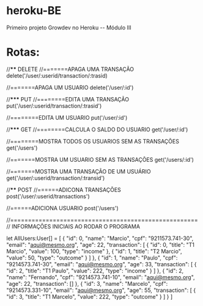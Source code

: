 # heroku-BE

Primeiro projeto Growdev no Heroku -- Módulo III

# Rotas:

//********************\*\********************* DELETE
//=======APAGA UMA TRANSAÇÃO
delete('/user/:userid/transaction/:trasid)

//=======APAGA UM USUARIO
delete('/user/:id')

//********************\*\*\********************* PUT
//========EDITA UMA TRANSAÇÃO
put('/user/:userid/transaction/:trasid')

//========EDITA UM USUARIO
put('/user/:id')

//********************\*\*\********************* GET
//========CALCULA O SALDO DO USUARIO
get('/user/:id')

//========MOSTRA TODOS OS USUARIOS SEM AS TRANSAÇÕES
get('/users')

//=======MOSTRA UM USUARIO SEM AS TRANSAÇÕES
get('/users/:id')

//=======MOSTRA UMA TRANSAÇÃO DE UM USUÁRIO
get('/user/:userid/transaction/:transid')

//********************\*\********************* POST
//======ADICONA TRANSAÇÕES
post('/user/:userid/transactions')

//======ADICIONA USUARIO
post('/users')

//=====================================================
// INFORMAÇÕES INICIAIS AO RODAR O PROGRAMA

let AllUsers:User[] = [
{
"id": 0,
"name": "Marcio",
"cpf": "9211573.741-30",
"email": "aqui@mesmo.org",
"age": 22,
"transaction": [
{
"id": 0,
"title": "T1 Marcio",
"value": 100,
"type": "income"
},
{
"id": 1,
"title": "T2 Marcio",
"value": 50,
"type": "outcome"
}
]
},
{
"id": 1,
"name": "Paulo",
"cpf": "9214573.741-30",
"email": "aqui@mesmo.org",
"age": 33,
"transaction": [
{
"id": 2,
"title": "T1 Paulo",
"value": 222,
"type": "income"
}
]
},
{
"id": 2,
"name": "Fernando",
"cpf": "9214573.741-10",
"email": "aqui@mesmo.org",
"age": 22,
"transaction": []
},
{
"id": 3,
"name": "Marcelo",
"cpf": "9214573.331-10",
"email": "aqui@mesmo.org",
"age": 55,
"transaction": [
{
"id": 3,
"title": "T1 Marcelo",
"value": 222,
"type": "outcome"
}
]
}
]
